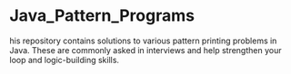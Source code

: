 # Java_Pattern_Programs
his repository contains solutions to various pattern printing problems in Java. These are commonly asked in interviews and help strengthen your loop and logic-building skills.
